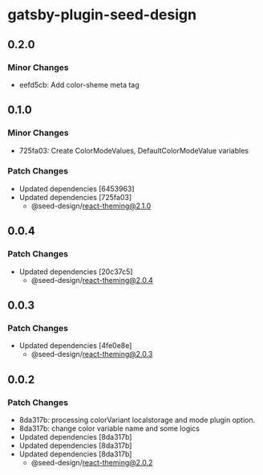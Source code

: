 # gatsby-plugin-seed-design

## 0.2.0

### Minor Changes

- eefd5cb: Add color-sheme meta tag

## 0.1.0

### Minor Changes

- 725fa03: Create ColorModeValues, DefaultColorModeValue variables

### Patch Changes

- Updated dependencies [6453963]
- Updated dependencies [725fa03]
  - @seed-design/react-theming@2.1.0

## 0.0.4

### Patch Changes

- Updated dependencies [20c37c5]
  - @seed-design/react-theming@2.0.4

## 0.0.3

### Patch Changes

- Updated dependencies [4fe0e8e]
  - @seed-design/react-theming@2.0.3

## 0.0.2

### Patch Changes

- 8da317b: processing colorVariant localstorage and mode plugin option.
- 8da317b: change color variable name and some logics
- Updated dependencies [8da317b]
- Updated dependencies [8da317b]
- Updated dependencies [8da317b]
  - @seed-design/react-theming@2.0.2
